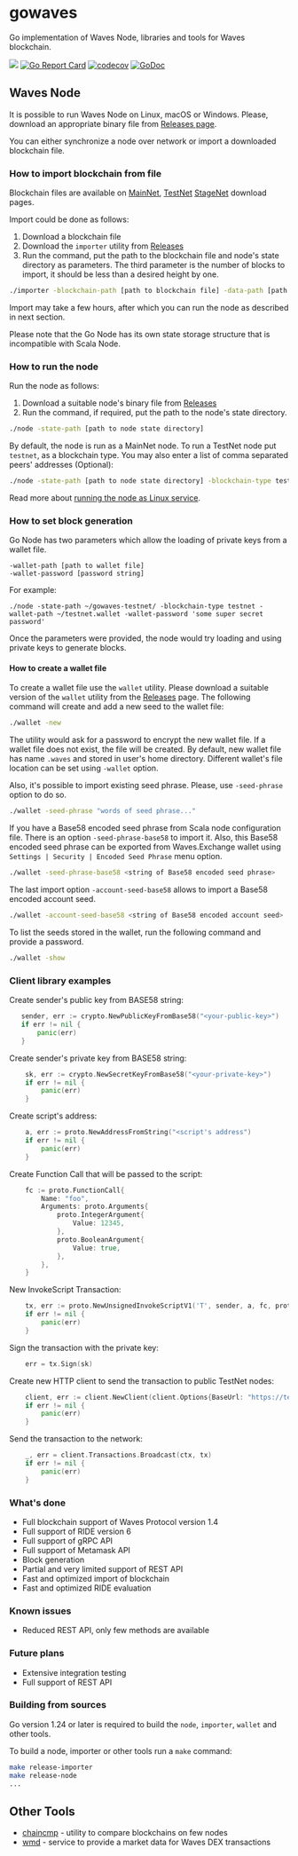 # gowaves

Go implementation of Waves Node, libraries and tools for Waves blockchain.

![](https://github.com/wavesplatform/gowaves/workflows/build/badge.svg)
[![Go Report Card](https://goreportcard.com/badge/github.com/wavesplatform/gowaves)](https://goreportcard.com/report/github.com/wavesplatform/gowaves)
[![codecov](https://codecov.io/gh/wavesplatform/gowaves/branch/master/graph/badge.svg)](https://codecov.io/gh/wavesplatform/gowaves)
[![GoDoc](https://godoc.org/github.com/wavesplatform/gowaves?status.svg)](https://godoc.org/github.com/wavesplatform/gowaves)

## Waves Node

It is possible to run Waves Node on Linux, macOS or Windows. Please, download an appropriate binary file from [Releases page](https://github.com/wavesplatform/gowaves/releases).

You can either synchronize a node over network or import a downloaded blockchain file.

### How to import blockchain from file

Blockchain files are available on [MainNet](http://blockchain.wavesnodes.com), [TestNet](http://blockchain-testnet.wavesnodes.com) [StageNet](http://blockchain-stagenet.wavesnodes.com/) download pages.

Import could be done as follows:

1. Download a blockchain file
1. Download the `importer` utility from [Releases](https://github.com/wavesplatform/gowaves/releases)
1. Run the command, put the path to the blockchain file and node's state directory as parameters.
   The third parameter is the number of blocks to import, it should be less than a desired height by one.

```bash
./importer -blockchain-path [path to blockchain file] -data-path [path to node state directory] -blocks-number [height - 1]
```

Import may take a few hours, after which you can run the node as described in next section.

Please note that the Go Node has its own state storage structure that is incompatible with Scala Node.

### How to run the node

Run the node as follows:

1. Download a suitable node's binary file from [Releases](https://github.com/wavesplatform/gowaves/releases)
1. Run the command, if required, put the path to the node's state directory.

```bash
./node -state-path [path to node state directory]
```

By default, the node is run as a MainNet node. To run a TestNet node put `testnet`, as a blockchain type. You may also enter a list of comma separated peers' addresses (Optional):
```bash
./node -state-path [path to node state directory] -blockchain-type testnet
``` 

Read more about [running the node as Linux service](https://github.com/wavesplatform/gowaves/tree/master/cmd/node#readme).

### How to set block generation

Go Node has two parameters which allow the loading of private keys from a wallet file.

```
-wallet-path [path to wallet file]
-wallet-password [password string]
```

For example:

```
./node -state-path ~/gowaves-testnet/ -blockchain-type testnet -wallet-path ~/testnet.wallet -wallet-password 'some super secret password' 
```

Once the parameters were provided, the node would try loading and using private keys to generate blocks.

#### How to create a wallet file

To create a wallet file use the `wallet` utility. Please download a suitable version of the `wallet` utility from the [Releases](https://github.com/wavesplatform/gowaves/releases) page.
The following command will create and add a new seed to the wallet file:

```bash
./wallet -new
```

The utility would ask for a password to encrypt the new wallet file. If a wallet file does not exist, the file will be created.
By default, new wallet file has name `.waves` and stored in user's home directory. Different wallet's file location can be set using `-wallet` option.

Also, it's possible to import existing seed phrase. Please, use `-seed-phrase` option to do so.
```bash
./wallet -seed-phrase "words of seed phrase..."
```

If you have a Base58 encoded seed phrase from Scala node configuration file. There is an option `-seed-phrase-base58` to import it.
Also, this Base58 encoded seed phrase can be exported from Waves.Exchange wallet using `Settings | Security | Encoded Seed Phrase` menu option.
```bash
./wallet -seed-phrase-base58 <string of Base58 encoded seed phrase>
```

The last import option `-account-seed-base58` allows to import a Base58 encoded account seed. 
```bash
./wallet -account-seed-base58 <string of Base58 encoded account seed>
```

To list the seeds stored in the wallet, run the following command and provide a password.
```bash
./wallet -show
```


### Client library examples

Create sender's public key from BASE58 string:
```go
   sender, err := crypto.NewPublicKeyFromBase58("<your-public-key>")
   if err != nil {
	   panic(err)
   }
```
Create sender's private key from BASE58 string:
```go
    sk, err := crypto.NewSecretKeyFromBase58("<your-private-key>")
    if err != nil {
        panic(err)
    }
```

Create script's address:
```go
    a, err := proto.NewAddressFromString("<script's address")
    if err != nil {
        panic(err)
    }
```

Create Function Call that will be passed to the script:
```go
    fc := proto.FunctionCall{
        Name: "foo",
        Arguments: proto.Arguments{
            proto.IntegerArgument{
                Value: 12345,
            },
            proto.BooleanArgument{
                Value: true,
            },
        },
    }
```

New InvokeScript Transaction:
```go
    tx, err := proto.NewUnsignedInvokeScriptV1('T', sender, a, fc, proto.ScriptPayments{}, waves, 500000, uint64(ts))
    if err != nil {
        panic(err)
    }
```

Sign the transaction with the private key:
```go
    err = tx.Sign(sk)
```

Create new HTTP client to send the transaction to public TestNet nodes:
```go
    client, err := client.NewClient(client.Options{BaseUrl: "https://testnodes.wavesnodes.com", Client: &http.Client{}})
    if err != nil {
        panic(err)
    }
```

Send the transaction to the network:
```go
    _, err = client.Transactions.Broadcast(ctx, tx)
    if err != nil {
        panic(err)
    }
```

### What's done

* Full blockchain support of Waves Protocol version 1.4
* Full support of RIDE version 6
* Full support of gRPC API
* Full support of Metamask API
* Block generation
* Partial and very limited support of REST API
* Fast and optimized import of blockchain
* Fast and optimized RIDE evaluation

### Known issues

* Reduced REST API, only few methods are available

### Future plans

* Extensive integration testing
* Full support of REST API

### Building from sources

Go version 1.24 or later is required to build the `node`, `importer`, `wallet` and other tools.

To build a node, importer or other tools run a `make` command:

```bash
make release-importer
make release-node
...
```

## Other Tools

* [chaincmp](https://github.com/wavesplatform/gowaves/blob/master/cmd/chaincmp/README.md) - utility to compare blockchains on few nodes
* [wmd](https://github.com/wavesplatform/gowaves/blob/master/cmd/wmd/README.md) - service to provide a market data for Waves DEX transactions

